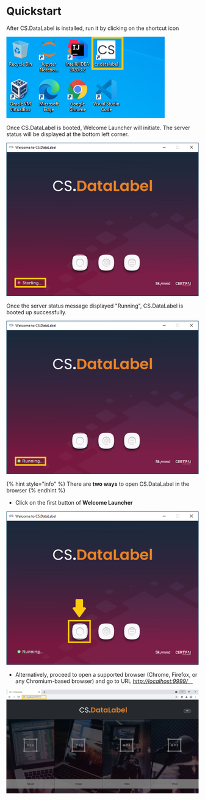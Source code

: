 # Quickstart

After CS.DataLabel is installed, run it by clicking on the shortcut icon 

![](../../.gitbook/assets/shortcut.png)

Once CS.DataLabel is booted, Welcome Launcher will initiate. The server status will be displayed at the bottom left corner.

![](../../.gitbook/assets/starting.png)

Once the server status message displayed "Running", CS.DataLabel is booted up successfully.

![](../../.gitbook/assets/running.png)

{% hint style="info" %}
There are **two ways** to open CS.DataLabel in the browser
{% endhint %}

* Click on the ﬁrst button of **Welcome Launcher**

![](../../.gitbook/assets/launch.png)

* Alternatively, proceed to open a supported browser \(Chrome, Firefox, or any Chromium-based browser\) and go to URL [_http://localhost:9999/_](http://localhost:9999/)\_\_

![](../../.gitbook/assets/browser.png)


